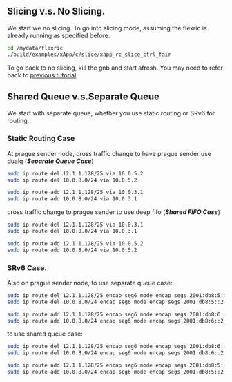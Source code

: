 ## Slicing v.s. No Slicing. 

We start we no slicing. To go into slicing mode, assuming the flexric is already running as specified before. 

```bash
cd /mydata/flexric  
./build/examples/xApp/c/slice/xapp_rc_slice_ctrl_fair
```

To go back to no slicing, kill the gnb and start afresh. You may need to refer back to [previous tutorial](./setup_network.md).

## Shared Queue v.s.Separate Queue

We start with separate queue, whether you use static routing or SRv6 for routing. 

### Static Routing Case
At prague sender node, 
cross traffic change to have prague sender use dualq (***Separate Queue Case***)
```bash
sudo ip route del 12.1.1.128/25 via 10.0.5.2
sudo ip route del 10.0.8.0/24 via 10.0.5.2

sudo ip route add 12.1.1.128/25 via 10.0.3.1
sudo ip route add 10.0.8.0/24 via 10.0.3.1
```


cross traffic change to prague sender to use deep fifo (***Shared FIFO Case***)
```bash
sudo ip route del 12.1.1.128/25 via 10.0.3.1 
sudo ip route del 10.0.8.0/24 via 10.0.3.1 

sudo ip route add 12.1.1.128/25 via 10.0.5.2 
sudo ip route add 10.0.8.0/24 via 10.0.5.2 
```

### SRv6 Case.
Also on prague sender node, to use separate queue case:
```bash
sudo ip route del 12.1.1.128/25 encap seg6 mode encap segs 2001:db8:5::2 dev eno2
sudo ip route del 10.0.8.0/24 encap seg6 mode encap segs 2001:db8:5::2 dev eno2

sudo ip route add 12.1.1.128/25 encap seg6 mode encap segs 2001:db8:6::2 dev enp5s0f0
sudo ip route add 10.0.8.0/24 encap seg6 mode encap segs 2001:db8:6::2 dev enp5s0f0
```

to use shared queue case:
```bash
sudo ip route del 12.1.1.128/25 encap seg6 mode encap segs 2001:db8:6::2 dev enp5s0f0
sudo ip route del 10.0.8.0/24 encap seg6 mode encap segs 2001:db8:6::2 dev enp5s0f0

sudo ip route add 12.1.1.128/25 encap seg6 mode encap segs 2001:db8:5::2 dev eno2
sudo ip route add 10.0.8.0/24 encap seg6 mode encap segs 2001:db8:5::2 dev eno2
```

